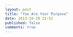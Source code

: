 ```yaml
---
layout: post
title: "You Are Your Purpose"
date: 2013-10-20 22:52
published: false
comments: true
---
```

